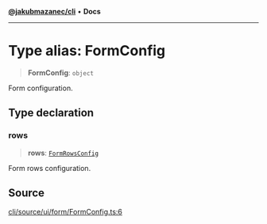[**@jakubmazanec/cli**](../README.md) • **Docs**

---

# Type alias: FormConfig

> **FormConfig**: `object`

Form configuration.

## Type declaration

### rows

> **rows**: [`FormRowsConfig`](FormRowsConfig.md)

Form rows configuration.

## Source

[cli/source/ui/form/FormConfig.ts:6](https://github.com/jakubmazanec/js-tools/blob/51bfc5b913a7a7ef21d8d702a0d87d72983e112a/packages/cli/source/ui/form/FormConfig.ts#L6)
